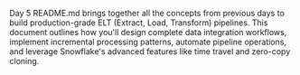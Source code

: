 Day 5 README.md brings together all the concepts from previous days to build production-grade ELT (Extract, Load, Transform) pipelines. This document outlines how you'll design complete data integration workflows, implement incremental processing patterns, automate pipeline operations, and leverage Snowflake's advanced features like time travel and zero-copy cloning.